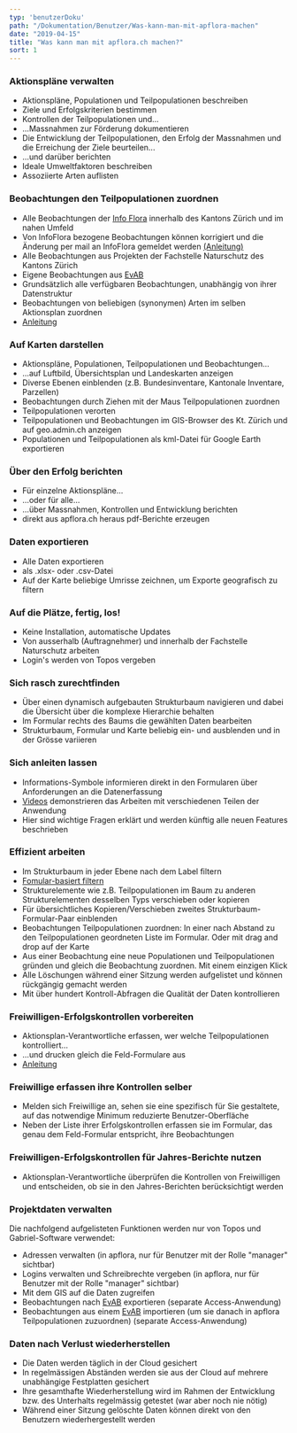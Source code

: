 ```yaml
---
typ: 'benutzerDoku'
path: "/Dokumentation/Benutzer/Was-kann-man-mit-apflora-machen"
date: "2019-04-15"
title: "Was kann man mit apflora.ch machen?"
sort: 1
---
```


### Aktionspläne verwalten

- Aktionspläne, Populationen und Teilpopulationen beschreiben
- Ziele und Erfolgskriterien bestimmen
- Kontrollen der Teilpopulationen und...
- ...Massnahmen zur Förderung dokumentieren
- Die Entwicklung der Teilpopulationen, den Erfolg der Massnahmen und die Erreichung der Ziele beurteilen...
- ...und darüber berichten
- Ideale Umweltfaktoren beschreiben
- Assoziierte Arten auflisten

### Beobachtungen den Teilpopulationen zuordnen

- Alle Beobachtungen der [Info Flora](https://www.infoflora.ch) innerhalb des Kantons Zürich und im nahen Umfeld
- Von InfoFlora bezogene Beobachtungen können korrigiert und die Änderung per mail an InfoFlora gemeldet werden [(Anleitung)](/Dokumentation/Benutzer/Falsch-bestimmte-Beobachtungen/)
- Alle Beobachtungen aus Projekten der Fachstelle Naturschutz des Kantons Zürich
- Eigene Beobachtungen aus [EvAB](http://www.aln.zh.ch/internet/baudirektion/aln/de/naturschutz/naturschutzdaten/tools/evab.html#a-content)
- Grundsätzlich alle verfügbaren Beobachtungen, unabhängig von ihrer Datenstruktur
- Beobachtungen von beliebigen (synonymen) Arten im selben Aktionsplan zuordnen
- [Anleitung](./docs/beobZuordnen)

### Auf Karten darstellen

- Aktionspläne, Populationen, Teilpopulationen und Beobachtungen...
- ...auf Luftbild, Übersichtsplan und Landeskarten anzeigen
- Diverse Ebenen einblenden (z.B. Bundesinventare, Kantonale Inventare, Parzellen)
- Beobachtungen durch Ziehen mit der Maus Teilpopulationen zuordnen
- Teilpopulationen verorten
- Teilpopulationen und Beobachtungen im GIS-Browser des Kt. Zürich und auf geo.admin.ch anzeigen
- Populationen und Teilpopulationen als kml-Datei für Google Earth exportieren

### Über den Erfolg berichten

- Für einzelne Aktionspläne...
- ...oder für alle...
- ...über Massnahmen, Kontrollen und Entwicklung berichten
- direkt aus apflora.ch heraus pdf-Berichte erzeugen

### Daten exportieren

- Alle Daten exportieren
- als .xlsx- oder .csv-Datei
- Auf der Karte beliebige Umrisse zeichnen, um Exporte geografisch zu filtern

### Auf die Plätze, fertig, los!

- Keine Installation, automatische Updates
- Von ausserhalb (Auftragnehmer) und innerhalb der Fachstelle Naturschutz arbeiten
- Login's werden von Topos vergeben

### Sich rasch zurechtfinden

- Über einen dynamisch aufgebauten Strukturbaum navigieren und dabei die Übersicht über die komplexe Hierarchie behalten
- Im Formular rechts des Baums die gewählten Daten bearbeiten
- Strukturbaum, Formular und Karte beliebig ein- und ausblenden und in der Grösse variieren

### Sich anleiten lassen

- Informations-Symbole informieren direkt in den Formularen über Anforderungen an die Datenerfassung
- [Videos](https://www.youtube.com/playlist?list=PLTz8Xt5SOQPS-dbvpJ_DrB4-o3k3yj09J) demonstrieren das Arbeiten mit verschiedenen Teilen der Anwendung
- Hier sind wichtige Fragen erklärt und werden künftig alle neuen Features beschrieben

### Effizient arbeiten

- Im Strukturbaum in jeder Ebene nach dem Label filtern
- [Fomular-basiert filtern](/Dokumentation/Benutzer/Formular-Filter)
- Strukturelemente wie z.B. Teilpopulationen im Baum zu anderen Strukturelementen desselben Typs verschieben oder kopieren
- Für übersichtliches Kopieren/Verschieben zweites Strukturbaum-Formular-Paar einblenden
- Beobachtungen Teilpopulationen zuordnen: In einer nach Abstand zu den Teilpopulationen geordneten Liste im Formular. Oder mit drag and drop auf der Karte
- Aus einer Beobachtung eine neue Populationen und Teilpopulationen gründen und gleich die Beobachtung zuordnen. Mit einem einzigen Klick
- Alle Löschungen während einer Sitzung werden aufgelistet und können rückgängig gemacht werden
- Mit über hundert Kontroll-Abfragen die Qualität der Daten kontrollieren

### Freiwilligen-Erfolgskontrollen vorbereiten

- Aktionsplan-Verantwortliche erfassen, wer welche Teilpopulationen kontrolliert...
- ...und drucken gleich die Feld-Formulare aus
- [Anleitung](/Dokumentation/Benutzer/Erfolgs-Kontrollen-Freiwillige)

### Freiwillige erfassen ihre Kontrollen selber

- Melden sich Freiwillige an, sehen sie eine spezifisch für Sie gestaltete, auf das notwendige Minimum reduzierte Benutzer-Oberfläche
- Neben der Liste ihrer Erfolgskontrollen erfassen sie im Formular, das genau dem Feld-Formular entspricht, ihre Beobachtungen

### Freiwilligen-Erfolgskontrollen für Jahres-Berichte nutzen

- Aktionsplan-Verantwortliche überprüfen die Kontrollen von Freiwilligen und entscheiden, ob sie in den Jahres-Berichten berücksichtigt werden

### Projektdaten verwalten

Die nachfolgend aufgelisteten Funktionen werden nur von Topos und Gabriel-Software verwendet:

- Adressen verwalten (in apflora, nur für Benutzer mit der Rolle "manager" sichtbar)
- Logins verwalten und Schreibrechte vergeben (in apflora, nur für Benutzer mit der Rolle "manager" sichtbar)
- Mit dem GIS auf die Daten zugreifen
- Beobachtungen nach [EvAB](http://www.aln.zh.ch/internet/baudirektion/aln/de/naturschutz/naturschutzdaten/tools/evab.html#a-content) exportieren (separate Access-Anwendung)
- Beobachtungen aus einem [EvAB](http://www.aln.zh.ch/internet/baudirektion/aln/de/naturschutz/naturschutzdaten/tools/evab.html#a-content) importieren (um sie danach in apflora Teilpopulationen zuzuordnen) (separate Access-Anwendung)

### Daten nach Verlust wiederherstellen

- Die Daten werden täglich in der Cloud gesichert
- In regelmässigen Abständen werden sie aus der Cloud auf mehrere unabhängige Festplatten gesichert
- Ihre gesamthafte Wiederherstellung wird im Rahmen der Entwicklung bzw. des Unterhalts regelmässig getestet (war aber noch nie nötig)
- Während einer Sitzung gelöschte Daten können direkt von den Benutzern wiederhergestellt werden